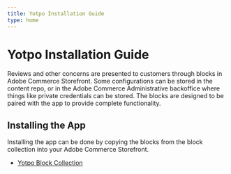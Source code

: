 ```yaml
---
title: Yotpo Installation Guide
type: home
---
```


# Yotpo Installation Guide

Reviews and other concerns are presented to customers through blocks in Adobe Commerce Storefront. Some configurations can be stored in the content repo, or in the Adobe Commerce Administrative backoffice where things like private credentials can be stored. The blocks are designed to be paired with the app to provide complete functionality.

## Installing the App

Installing the app can be done by copying the blocks from the block collection into your Adobe Commerce Storefront.

* [Yotpo Block Collection](https://github.com/BlueAcornInc/aio-commerce-yotpo-blocks)